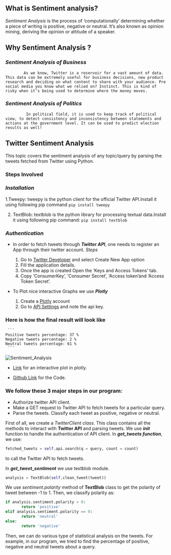 ## What is Sentiment analysis?

*Sentiment Analysis* is the process of ‘computationally’ determining whether a piece of writing is positive, negative or neutral. It’s also known as opinion mining, deriving the opinion or attitude of a speaker.

## Why Sentiment Analysis ?
###  ___Sentiment Analysis of Business___
            As we know, Twitter is a reservoir for a vast amount of data. This data can be extremely useful for business decisions, new product research and deciding on what content to share with your audience. Pre social media you know what we relied on? Instinct. This is kind of risky when it’s being used to determine where the money moves.

###  ___Sentiment Analysis of Politics___
             In political field, it is used to keep track of political view, to detect consistency and inconsistency between statements and actions at the government level. It can be used to predict election results as well!



## Twitter Sentiment Analysis

This topic covers the sentiment analysis of any topic/query by parsing the tweets fetched from Twitter using Python.
### Steps Involved
### *Installation*
  1.Tweepy: tweepy is the python client for the official Twitter API.Install it using following pip command
```pip install tweepy```


2. TextBlob: textblob is the python library for processing textual data.Install it using following pip command:
```pip install textblob```

### *Authentication*
 * In order to fetch tweets through **_Twitter API_**, one needs to register an App through their twitter account. 
    *Steps*
    
    1. Go to [Twitter Developer](https://apps.twitter.com) and select Create New App option
    2. Fill the application details.
    3. Once the app is created Open the ‘Keys and Access Tokens’ tab. 
    4. Copy ‘ConsumerKey’, ‘Consumer Secret’, ‘Access token’and ‘Access Token Secret’.
  
 *  To Plot nice interactive Graphs we use  **_Plotly_**
    1. Create a [Plotly](https://plot.ly) account 
    2. Go to [API Settings](https://plot.ly/settings/api) and note the api key.
    


### Here is how the final result will look like
     ```
    Positive tweets percentage: 37 %
    Negative tweets percentage: 2 %
    Neutral tweets percentage: 61 %
     ```
     
 ![Sentiment_Analysis](/sentiment_analysis_OnePlus.png)
 
*  [Link](https://plot.ly/~adityac564/40/#plot) for an interactive plot in plotly.


* [Github Link](https://github.com/Aditya098/Sentiment-Analysis/blob/master/sentiment_analysis.py) for the Code.
     
### We follow these 3 major steps in our program:

* Authorize twitter API client.
* Make a GET request to Twitter API to fetch tweets for a particular query.
* Parse the tweets. Classify each tweet as positive, negative or neutral.

 
First of all, we create a _TwitterClient class_. This class contains all the methods to interact with __Twitter API__ and parsing tweets. We use **_init_** function to handle the authentication of API client.
In __*get_tweets function*__, we use:
```python
fetched_tweets = self.api.search(q = query, count = count)
```
to call the Twitter API to fetch tweets.

In __*get_tweet_sentiment*__ we use textblob module.
```python
analysis = TextBlob(self.clean_tweet(tweet))
```

We use _sentiment.polarity_ method of __TextBlob__ class to get the polarity of tweet between -1 to 1.
Then, we classify polarity as:
```python
if analysis.sentiment.polarity > 0:
       return 'positive'
elif analysis.sentiment.polarity == 0:
       return 'neutral'
else:
       return 'negative'
```
Then, we can do various type of statistical analysis on the tweets. For example, in our program, we tried to find the percentage of positive, negative and neutral tweets about a query.


